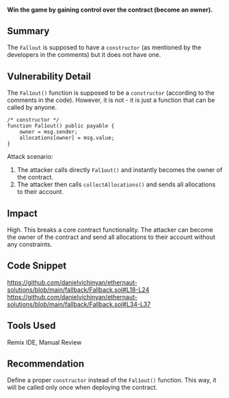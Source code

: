 #### Win the game by gaining control over the contract (become an owner).

## Summary
The `Fallout` is supposed to have a `constructor` (as mentioned by the developers in the comments) but it does not have one.

## Vulnerability Detail
The `Fal1out()` function is supposed to be a `constructor` (according to the comments in the code). However, it is not - it is just a function that can be called by anyone.
```solidity
/* constructor */
function Fal1out() public payable {
    owner = msg.sender;
    allocations[owner] = msg.value;
}
```

Attack scenario:
1. The attacker calls directly `Fal1out()` and instantly becomes the owner of the contract.
2. The attacker then calls `collectAllocations()` and sends all allocations to their account.

## Impact
High. This breaks a core contract functionality. The attacker can become the owner of the contract and send all allocations to their account without any constraints.

## Code Snippet
https://github.com/danielvichinyan/ethernaut-solutions/blob/main/fallback/Fallback.sol#L18-L24
https://github.com/danielvichinyan/ethernaut-solutions/blob/main/fallback/Fallback.sol#L34-L37

## Tools Used
Remix IDE, Manual Review

## Recommendation
Define a proper `constructor` instead of the `Fal1out()` function. This way, it will be called only once when deploying the contract.
